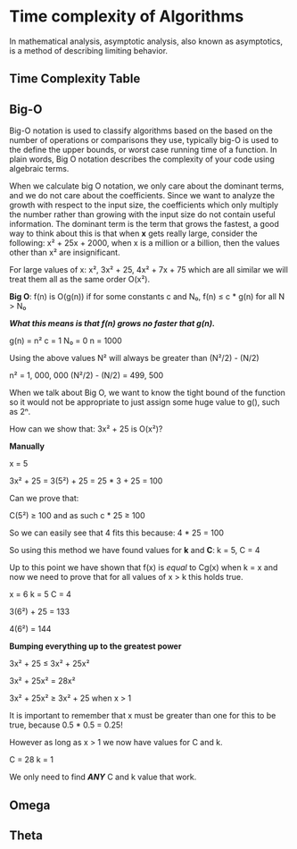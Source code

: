 # Time complexity of Algorithms

In mathematical analysis, asymptotic analysis, also known as asymptotics, is a method of describing limiting behavior.


## Time Complexity Table



## Big-O

Big-O notation is used to classify algorithms based on the based on the number of operations or comparisons they use, typically big-O is used to the define the upper bounds, 
or worst case running time of a function. In plain words, Big O notation describes the complexity of your code using algebraic terms.

When we calculate big O notation, we only care about the dominant terms, and we do not care about the coefficients. Since we want to analyze the growth with respect to the input 
size, the coefficients which only multiply the number rather than growing with the input size do not contain useful information. The dominant term is the term that grows the fastest, a good way to think about this is that when **x** gets really large, consider the following: x² + 25x + 2000, when x is a million or a billion, then the values other than x² are insignificant.

For large values of x: x², 3x² + 25, 4x² + 7x + 75 which are all similar we will treat them all as the same order O(x²).

**Big O**: f(n) is O(g(n)) if for some constants c and N₀, f(n) ≤ c * g(n) for all N > N₀

***What this means is that f(n) grows no faster that g(n).***

g(n) = n²
c = 1
N₀ = 0
n = 1000

Using the above values N² will always be greater than (N²/2) - (N/2)

n² = 1, 000, 000
(N²/2) - (N/2) = 499, 500

When we talk about Big O, we want to know the tight bound of the function so it would not be appropriate to just assign some huge value to g(), such as 2ⁿ.

How can we show that: 3x² + 25 is O(x²)?

**Manually**

x = 5

3x² + 25 = 3(5²) + 25 = 25 * 3 + 25 = 100

Can we prove that: 

C(5²) ≥ 100 and as such c * 25 ≥ 100

So we can easily see that 4 fits this because: 4 * 25 = 100

So using this method we have found values for **k** and **C**: k = 5, C = 4

Up to this point we have shown that f(x) is *equal* to Cg(x) when k = x and now we need to prove that for all values of x > k this holds true.

x = 6
k = 5
C = 4

3(6²) + 25 = 133

4(6²) = 144

**Bumping everything up to the greatest power**

3x² + 25 ≤ 3x² + 25x²

3x² + 25x² = 28x²

3x² + 25x² ≥ 3x² + 25 when x > 1

It is important to remember that x must be greater than one for this to be true, because 0.5 * 0.5 = 0.25!

However as long as x > 1 we now have values for C and k.

C = 28
k = 1

We only need to find ***ANY*** C and k value that work.

## Omega

## Theta

